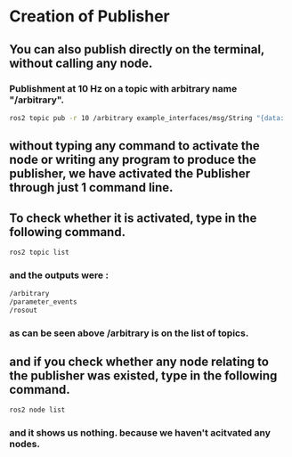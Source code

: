 # Creation of Publisher
##
##

## You can also publish directly on the terminal, without calling any node. 
### Publishment at 10 Hz on a topic with arbitrary name "/arbitrary".
```bash
ros2 topic pub -r 10 /arbitrary example_interfaces/msg/String "{data: 'hello from terminal'}" 
```
## without typing any command to activate the node or writing any program to produce the publisher, we have activated the Publisher through just 1 command line. 
## To check whether it is activated, type in the following command. 
```bash
ros2 topic list
```
### and the outputs were :
```bash
/arbitrary
/parameter_events
/rosout
```
### as can be seen above /arbitrary is on the list of topics.

## and if you check whether any node relating to the publisher was existed, type in the following command. 
```bash
ros2 node list
```
### and it shows us nothing. because we haven't acitvated any nodes.
